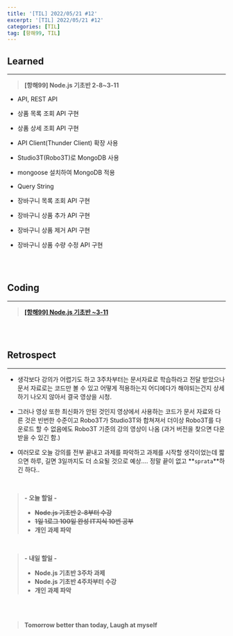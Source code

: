 ```yaml
---
title: '[TIL] 2022/05/21 #12'
excerpt: '[TIL] 2022/05/21 #12'
categories: [TIL]
tag: [항해99, TIL]
---
```


## Learned

---

> **[항해99] Node.js 기초반 2-8~3-11**

-   API, REST API

-   상품 목록 조회 API 구현

-   상품 상세 조회 API 구현

-   API Client(Thunder Client) 확장 사용

-   Studio3T(Robo3T)로 MongoDB 사용

-   mongoose 설치하여 MongoDB 적용

-   Query String

-   장바구니 목록 조회 API 구현

-   장바구니 상품 추가 API 구현

-   장바구니 상품 제거 API 구현

-   장바구니 상품 수량 수정 API 구현

<br><br>

## Coding

---

> **[[항해99] Node.js 기초반 ~3-11](https://github.com/lilclown97/TIL/tree/main/%ED%95%AD%ED%95%B499/05-21/SPA_MALL)**

<br><br>

## Retrospect

---

-   생각보다 강의가 어렵기도 하고 3주차부터는 문서자료로 학습하라고 전달 받았으나 문서 자료로는 코드만 볼 수 있고 어떻게 적용하는지 어디에다가 해야되는건지 상세하기 나오지 않아서 결국 영상을 시청.

-   그러나 영상 또한 최신화가 안된 것인지 영상에서 사용하는 코드가 문서 자료와 다른 것은 빈번한 수준이고 Robo3T가 Studio3T와 합쳐져서 더이상 Robo3T를 다운로드 할 수 없음에도 Robo3T 기준의 강의 영상이 나옴 (과거 버전을 찾으면 다운 받을 수 있긴 함.)

-   여러모로 오늘 강의를 전부 끝내고 과제를 파악하고 과제를 시작할 생각이었는데 짧으면 하루, 길면 3일까지도 더 소요될 것으로 예상.... 정말 끝이 없고 **`sprata`**하긴 하다..

<br>

> **- 오늘 할일 -**
>
> -   ~~**Node.js 기초반 2-8부터 수강**~~
> -   ~~**1일 1로그 100일 완성 IT지식 10번 공부**~~
> -   **개인 과제 파악**

<br>

> **- 내일 할일 -**
>
> -   **Node.js 기초반 3주차 과제**
> -   **Node.js 기초반 4주차부터 수강**
> -   **개인 과제 파악**

<br><br>

> **Tomorrow better than today, Laugh at myself**
